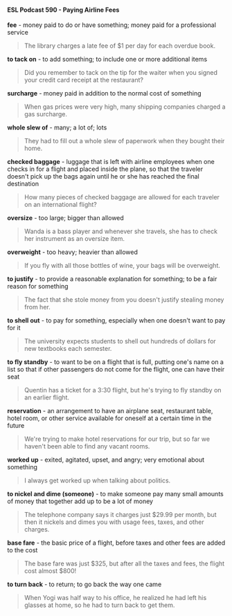 #### ESL Podcast 590 - Paying Airline Fees

**fee** - money paid to do or have something; money paid for a professional service

> The library charges a late fee of $1 per day for each overdue book.

**to tack on** - to add something; to include one or more additional items

> Did you remember to tack on the tip for the waiter when you signed your credit
card receipt at the restaurant?

**surcharge** - money paid in addition to the normal cost of something

> When gas prices were very high, many shipping companies charged a gas
surcharge.

**whole slew of** - many; a lot of; lots

> They had to fill out a whole slew of paperwork when they bought their home.

**checked baggage** - luggage that is left with airline employees when one checks
in for a flight and placed inside the plane, so that the traveler doesn't pick up the
bags again until he or she has reached the final destination

> How many pieces of checked baggage are allowed for each traveler on an
international flight?

**oversize** - too large; bigger than allowed

> Wanda is a bass player and whenever she travels, she has to check her
instrument as an oversize item.

**overweight** - too heavy; heavier than allowed

> If you fly with all those bottles of wine, your bags will be overweight.

**to justify** - to provide a reasonable explanation for something; to be a fair
reason for something

> The fact that she stole money from you doesn't justify stealing money from her.

**to shell out** - to pay for something, especially when one doesn't want to pay for
it

> The university expects students to shell out hundreds of dollars for new
textbooks each semester.

**to fly standby** - to want to be on a flight that is full, putting one's name on a list
so that if other passengers do not come for the flight, one can have their seat

> Quentin has a ticket for a 3:30 flight, but he's trying to fly standby on an earlier
flight.

**reservation** - an arrangement to have an airplane seat, restaurant table, hotel
room, or other service available for oneself at a certain time in the future

> We're trying to make hotel reservations for our trip, but so far we haven't been
able to find any vacant rooms.

**worked up** - exited, agitated, upset, and angry; very emotional about something

> I always get worked up when talking about politics.

**to nickel and dime (someone)** - to make someone pay many small amounts of
money that together add up to be a lot of money

> The telephone company says it charges just $29.99 per month, but then it
nickels and dimes you with usage fees, taxes, and other charges.

**base fare** - the basic price of a flight, before taxes and other fees are added to
the cost

> The base fare was just $325, but after all the taxes and fees, the flight cost
almost $800!

**to turn back** - to return; to go back the way one came

> When Yogi was half way to his office, he realized he had left his glasses at
home, so he had to turn back to get them.

